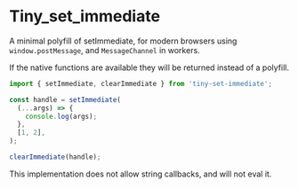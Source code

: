 # Tiny_set_immediate

A minimal polyfill of setImmediate, for modern browsers using `window.postMessage`, and `MessageChannel` in workers.

If the native functions are available they will be returned instead of a polyfill.

```ts
import { setImmediate, clearImmediate } from 'tiny-set-immediate';

const handle = setImmediate(
  (...args) => {
    console.log(args);
  },
  [1, 2],
);

clearImmediate(handle);
```

This implementation does not allow string callbacks, and will not eval it.
